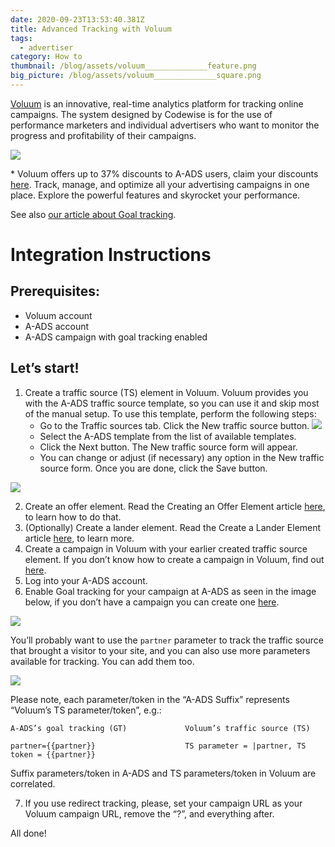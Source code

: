 ```yaml
---
date: 2020-09-23T13:53:40.381Z
title: Advanced Tracking with Voluum
tags:
  - advertiser
category: How to
thumbnail: /blog/assets/voluum______________feature.png
big_picture: /blog/assets/voluum______________square.png
---
```

[Voluum](https://voluum.com/partner/a-ads/) is an innovative, real-time analytics platform for tracking online campaigns. The system designed by Codewise is for the use of performance marketers and individual advertisers who want to monitor the progress and profitability of their campaigns.

![](/blog/assets/advanced-tracking-with-voluum-arsen-.png)

\* Voluum offers up to 37% discounts to A-ADS users, claim your discounts [here](https://voluum.com/partner/a-ads/). Track, manage, and optimize all your advertising campaigns in one place. Explore the powerful features and skyrocket your performance. 

See also [our article about Goal tracking](https://a-ads.com/blog/2019-10-16-advertisers-why-do-i-need-goal-tracking-how-to-switch-it-on/).

# Integration Instructions

## Prerequisites:

* Voluum account
* A-ADS account
* A-ADS campaign with goal tracking enabled

## Let’s start!

1. Create a traffic source (TS) element in Voluum. Voluum provides you with the A-ADS traffic source template, so you can use it and skip most of the manual setup. To use this template, perform the following steps:
   * Go to the Traffic sources tab.
     Click the New traffic source button.
     ![](/blog/assets/15f5f1a36e61b0.png)
   * Select the A-ADS template from the list of available templates.
   * Click the Next button. The New traffic source form will appear.
   * You can change or adjust (if necessary) any option in the New traffic     source form. Once you are done, click the Save button.

![](/blog/assets/ts-source.png)

2. Create an offer element. Read the Creating an Offer Element article [here](https://doc.voluum.com/en/adding_offer.html), to learn how to do that.
3. (Optionally) Create a lander element. Read the Create a Lander Element article [here](https://doc.voluum.com/en/adding_simple_lander.html), to learn more.
4. Create a campaign in Voluum with your earlier created traffic source element. If you don’t know how to create a campaign in Voluum, find out [here](https://doc.voluum.com/en/create_simple_campaign.html).
5. Log into your A-ADS account.
6. Enable Goal tracking for your campaign at A-ADS as seen in the image below, if you don’t have a campaign you can create one [here](https://a-ads.com/campaigns/new). 

![](/blog/assets/screenshot_from_2020-09-23_16-56-06.png)

You’ll probably want to use the `partner` parameter to track the traffic source that brought a visitor to your site, and you can also use more parameters available for tracking. You can add them too. 

![](/blog/assets/screenshot_from_2020-09-23_16-58-55.png)

Please note, each parameter/token in the “A-ADS Suffix” represents “Voluum’s TS parameter/token”, e.g.:

```
A-ADS’s goal tracking (GT)             Voluum’s traffic source (TS)

partner={{partner}}                    TS parameter = |partner, TS token = {{partner}}
```

Suffix parameters/token in A-ADS and TS parameters/token in Voluum are correlated. 

7. If you use redirect tracking, please, set your campaign URL as your Voluum campaign URL, remove the “?”, and everything after.

All done!
